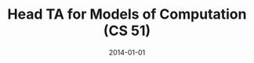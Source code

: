 ---
title: "Head TA for Models of Computation (CS 51)"
collection: teaching
type: "Undergraduate course"
permalink: /teaching/2014-fall-cs51
venue: "Brown University"
season: "Fall"
date: 2014-01-01
location: "Providence, RI"
---